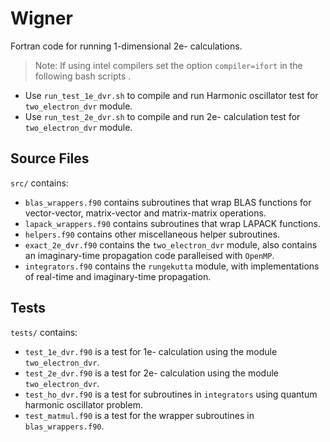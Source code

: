 # Wigner

Fortran code for running 1-dimensional 2e- calculations.

> Note: If using intel compilers set the option `compiler=ifort` in the following bash scripts .

- Use `run_test_1e_dvr.sh` to compile and run Harmonic oscillator test for `two_electron_dvr` module.
- Use `run_test_2e_dvr.sh` to compile and run 2e- calculation test for `two_electron_dvr` module.


## Source Files

`src/` contains:

- `blas_wrappers.f90` contains subroutines that wrap BLAS functions for vector-vector, matrix-vector and matrix-matrix operations.
- `lapack_wrappers.f90` contains subroutines that wrap LAPACK functions.
- `helpers.f90` contains other miscellaneous helper subroutines.
- `exact_2e_dvr.f90` contains the `two_electron_dvr` module, also contains an imaginary-time propagation code paralleised with `OpenMP`.
- `integrators.f90` contains the `rungekutta` module, with implementations of real-time and imaginary-time propagation.

## Tests

`tests/` contains:

- `test_1e_dvr.f90` is a test for 1e- calculation using the module `two_electron_dvr`.
- `test_2e_dvr.f90` is a test for 2e- calculation using the module `two_electron_dvr`.
- `test_ho_dvr.f90` is a test for subroutines in `integrators` using quantum harmonic oscillator problem.  
- `test_matmul.f90` is a test for the wrapper subroutines in `blas_wrappers.f90`.

